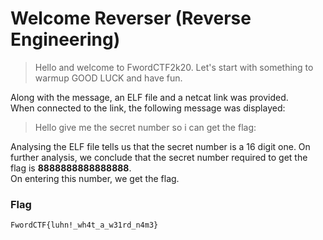 # Welcome Reverser (Reverse Engineering)

> Hello and welcome to FwordCTF2k20. Let's start with something to warmup GOOD LUCK and have fun.

Along with the message, an ELF file and a netcat link was provided.  
When connected to the link, the following message was displayed:

> Hello give me the secret number so i can get the flag:  
  
  
Analysing the ELF file tells us that the secret number is a 16 digit one. On further analysis, we conclude that the secret number required to get the flag is **8888888888888888**.  
On entering this number, we get the flag.  
  
  
### Flag
`FwordCTF{luhn!_wh4t_a_w31rd_n4m3}`
